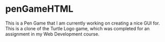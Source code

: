 # penGameHTML
This is a Pen Game that I am currently working on creating a nice GUI for.
This is a clone of the Turtle Logo game, which was completed for an assignment in my Web Development course.
